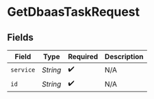 # GetDbaasTaskRequest


## Fields

| Field              | Type               | Required           | Description        |
| ------------------ | ------------------ | ------------------ | ------------------ |
| `service`          | *String*           | :heavy_check_mark: | N/A                |
| `id`               | *String*           | :heavy_check_mark: | N/A                |